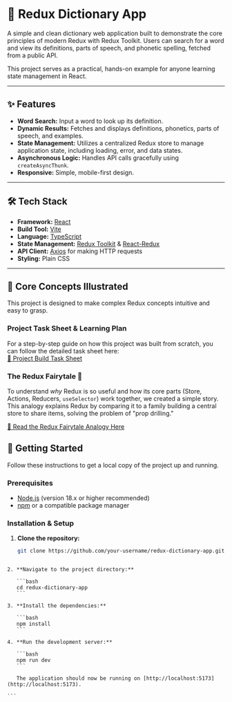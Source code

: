 
# 📖 Redux Dictionary App

A simple and clean dictionary web application built to demonstrate the core principles of modern Redux with Redux Toolkit. Users can search for a word and view its definitions, parts of speech, and phonetic spelling, fetched from a public API.  

This project serves as a practical, hands-on example for anyone learning state management in React.  

---

## ✨ Features
- **Word Search:** Input a word to look up its definition.  
- **Dynamic Results:** Fetches and displays definitions, phonetics, parts of speech, and examples.  
- **State Management:** Utilizes a centralized Redux store to manage application state, including loading, error, and data states.  
- **Asynchronous Logic:** Handles API calls gracefully using `createAsyncThunk`.  
- **Responsive:** Simple, mobile-first design.  

---

## 🛠️ Tech Stack
- **Framework:** [React](https://reactjs.org/)  
- **Build Tool:** [Vite](https://vitejs.dev/)  
- **Language:** [TypeScript](https://www.typescriptlang.org/)  
- **State Management:** [Redux Toolkit](https://redux-toolkit.js.org/) & [React-Redux](https://react-redux.js.org/)  
- **API Client:** [Axios](https://axios-http.com/) for making HTTP requests  
- **Styling:** Plain CSS  

---

## 🧠 Core Concepts Illustrated
This project is designed to make complex Redux concepts intuitive and easy to grasp.  

### Project Task Sheet & Learning Plan
For a step-by-step guide on how this project was built from scratch, you can follow the detailed task sheet here:  
[🔗 Project Build Task Sheet](https://docs.google.com/document/d/1JXp-NHJz7-rd7rQ8b02X38qm7dcrugh1AXuKHVc1Tck/edit?usp=drive_link)  

### The Redux Fairytale 🏰
To understand *why* Redux is so useful and how its core parts (Store, Actions, Reducers, `useSelector`) work together, we created a simple story. This analogy explains Redux by comparing it to a family building a central store to share items, solving the problem of "prop drilling."  

[🔗 Read the Redux Fairytale Analogy Here](https://docs.google.com/document/d/1xhsnvB-m90zo7C8lxv8kCu5BPWwigN5Ehqg7oruufOw/edit?usp=drive_link)  



## 🚀 Getting Started
Follow these instructions to get a local copy of the project up and running.  

### Prerequisites
- [Node.js](https://nodejs.org/) (version 18.x or higher recommended)  
- [npm](https://www.npmjs.com/) or a compatible package manager  

### Installation & Setup
1. **Clone the repository:**  
   ```bash
   git clone https://github.com/your-username/redux-dictionary-app.git
````

2. **Navigate to the project directory:**

   ```bash
   cd redux-dictionary-app
   ```

3. **Install the dependencies:**

   ```bash
   npm install
   ```

4. **Run the development server:**

   ```bash
   npm run dev
   ```

   The application should now be running on [http://localhost:5173](http://localhost:5173).

```


